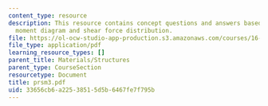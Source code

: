 ```yaml
---
content_type: resource
description: This resource contains concept questions and answers based on bending
  moment diagram and shear force distribution.
file: https://ol-ocw-studio-app-production.s3.amazonaws.com/courses/16-01-unified-engineering-i-ii-iii-iv-fall-2005-spring-2006/33656cb6a22538515d5b6467fe7f795b_prsm3.pdf
file_type: application/pdf
learning_resource_types: []
parent_title: Materials/Structures
parent_type: CourseSection
resourcetype: Document
title: prsm3.pdf
uid: 33656cb6-a225-3851-5d5b-6467fe7f795b
---
```


